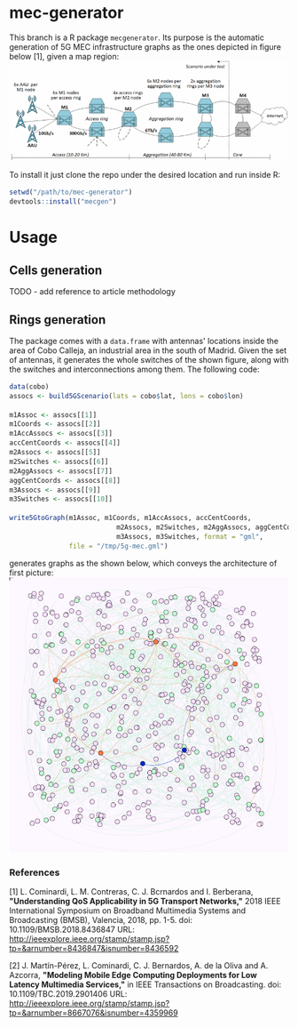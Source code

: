# mec-generator
This branch is a R package `mecgenerator`.
Its purpose is the automatic generation of 5G MEC infrastructure graphs
as the ones depicted in figure below [1], given a map region:
![Image of the depicted 5G MEC infrastructure with antennas, and up to the core layer](https://github.com/MartinPJorge/mec-generator/blob/5g-infra-gen/img/infra.gif)

To install it just clone the repo under the desired location and run inside R:
```R
setwd("/path/to/mec-generator")
devtools::install("mecgen")
```
# Usage
## Cells generation
TODO - add reference to article methodology

## Rings generation
The package comes with a `data.frame` with antennas' locations inside the area of Cobo Calleja, an industrial area in the
south of Madrid.
Given the set of antennas, it generates the whole switches of the shown figure, along with the switches and interconnections among them.
The following code:
```R
data(cobo)
assocs <- build5GScenario(lats = cobo$lat, lons = cobo$lon)

m1Assoc <- assocs[[1]]
m1Coords <- assocs[[2]]   
m1AccAssocs <- assocs[[3]]   
accCentCoords <- assocs[[4]]   
m2Assocs <- assocs[[5]]   
m2Switches <- assocs[[6]]   
m2AggAssocs <- assocs[[7]]   
aggCentCoords <- assocs[[8]]   
m3Assocs <- assocs[[9]]   
m3Switches <- assocs[[10]]  

write5GtoGraph(m1Assoc, m1Coords, m1AccAssocs, accCentCoords,
                           m2Assocs, m2Switches, m2AggAssocs, aggCentCoords,
                           m3Assocs, m3Switches, format = "gml",
               file = "/tmp/5g-mec.gml")
```

generates graphs as the shown below, which conveys the architecture of first picture:
![Image with the graph representation of the 5G MEC infrastructure](https://github.com/MartinPJorge/mec-generator/blob/5g-infra-gen/img/infra-graphs.png)


### References
[1] L. Cominardi, L. M. Contreras, C. J. Bcrnardos and I. Berberana, **"Understanding QoS Applicability in 5G Transport Networks,"** 2018 IEEE International Symposium on Broadband Multimedia Systems and Broadcasting (BMSB), Valencia, 2018, pp. 1-5.
doi: 10.1109/BMSB.2018.8436847
URL: http://ieeexplore.ieee.org/stamp/stamp.jsp?tp=&arnumber=8436847&isnumber=8436592

[2] J. Martín-Pérez, L. Cominardi, C. J. Bernardos, A. de la Oliva and A. Azcorra, **"Modeling Mobile Edge Computing Deployments for Low Latency Multimedia Services,"** in IEEE Transactions on Broadcasting.
doi: 10.1109/TBC.2019.2901406
URL: http://ieeexplore.ieee.org/stamp/stamp.jsp?tp=&arnumber=8667076&isnumber=4359969
